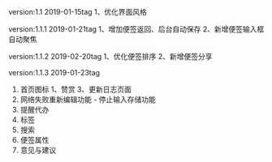 version:1.1 2019-01-15tag
1、优化界面风格

version:1.1.1 2019-01-21tag
1、增加便签返回、后台自动保存
2、新增便签输入框自动聚焦

version:1.1.2 2019-02-20tag
1、优化便签排序
2、新增便签分享

version:1.1.3 2019-01-23tag
1. 首页图标
1、赞赏
3、更新日志页面
4. 网络失败重新编辑功能 - 停止输入存储功能
6. 提醒代办
7. 标签
8. 搜索
9. 便签属性
10. 意见与建议